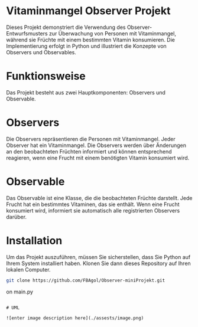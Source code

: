 # Vitaminmangel Observer Projekt
Dieses Projekt demonstriert die Verwendung des Observer-Entwurfsmusters zur Überwachung von Personen mit Vitaminmangel, während sie Früchte mit einem bestimmten Vitamin konsumieren. Die Implementierung erfolgt in Python und illustriert die Konzepte von Observers und Observables.


# Funktionsweise
Das Projekt besteht aus zwei Hauptkomponenten: Observers und Observable.

# Observers
Die Observers repräsentieren die Personen mit Vitaminmangel. Jeder Observer hat ein Vitaminmangel. Die Observers werden über Änderungen an den beobachteten Früchten informiert und können entsprechend reagieren, wenn eine Frucht mit einem benötigten Vitamin konsumiert wird.

# Observable
Das Observable ist eine Klasse, die die beobachteten Früchte darstellt. Jede Frucht hat ein bestimmtes Vitaminen, das sie enthält. Wenn eine Frucht konsumiert wird, informiert sie automatisch alle registrierten Observers darüber.

# Installation

Um das Projekt auszuführen, müssen Sie sicherstellen, dass Sie Python auf Ihrem System installiert haben. Klonen Sie dann dieses Repository auf Ihren lokalen Computer.

```sh
git clone https://github.com/FBAgol/Observer-miniProjekt.git
```

on main.py
```

# UML 

![enter image description here](./assests/image.png)
